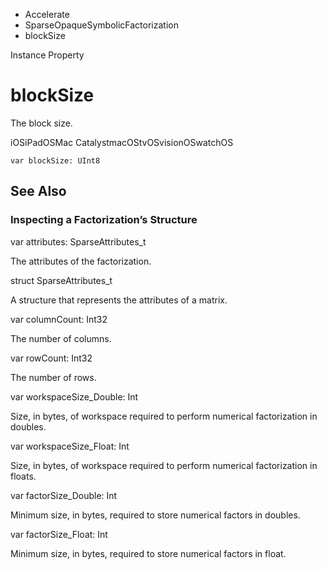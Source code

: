

- Accelerate
- SparseOpaqueSymbolicFactorization
-  blockSize 

Instance Property

# blockSize

The block size.

iOSiPadOSMac CatalystmacOStvOSvisionOSwatchOS

``` source
var blockSize: UInt8
```

## See Also

### Inspecting a Factorization’s Structure

var attributes: SparseAttributes_t

The attributes of the factorization.

struct SparseAttributes_t

A structure that represents the attributes of a matrix.

var columnCount: Int32

The number of columns.

var rowCount: Int32

The number of rows.

var workspaceSize_Double: Int

Size, in bytes, of workspace required to perform numerical factorization in doubles.

var workspaceSize_Float: Int

Size, in bytes, of workspace required to perform numerical factorization in floats.

var factorSize_Double: Int

Minimum size, in bytes, required to store numerical factors in doubles.

var factorSize_Float: Int

Minimum size, in bytes, required to store numerical factors in float.

